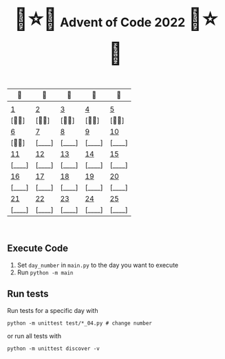 <div align="center">
    <h1>
    <span style="font-size: 50px">🎄⭐🌟</span>
    Advent of Code 2022
    <span style="font-size: 50px">🌟⭐🎄</span>
    </h1>
</div>

<br />

<div align="center">

| 🎄                                   | 🎄                                   | 🎄                                   | 🎄                                   | 🎄                                   |
| --                                   | --                                   | --                                   | --                                   | --                                   |
|                                      |                                      |                                      |                                      |                                      |
| [ 1 ](https://adventofcode.com/2022/day/1)   | [ 2 ](https://adventofcode.com/2022/day/2)   | [ 3 ](https://adventofcode.com/2022/day/3)   | [ 4 ](https://adventofcode.com/2022/day/4)   | [ 5 ](https://adventofcode.com/2022/day/5)   |
| [🌟🌟]            | [🌟🌟]             | [🌟🌟]             | [🌟🌟]             | [🌟🌟]             |
| [ 6 ](https://adventofcode.com/2022/day/6)   | [ 7 ](https://adventofcode.com/2022/day/7)   | [ 8 ](https://adventofcode.com/2022/day/8)   | [ 9 ](https://adventofcode.com/2022/day/9)   | [ 10 ](https://adventofcode.com/2022/day/10) |
| [🌟🌟]             | [____]             | [____]             | [____]             | [____]            |
| [ 11 ](https://adventofcode.com/2022/day/11) | [ 12 ](https://adventofcode.com/2022/day/12) | [ 13 ](https://adventofcode.com/2022/day/13) | [ 14 ](https://adventofcode.com/2022/day/14) | [ 15 ](https://adventofcode.com/2022/day/15) |
| [____]           | [____]            | [____]            | [____]            | [____]            |
| [ 16 ](https://adventofcode.com/2022/day/16) | [ 17 ](https://adventofcode.com/2022/day/17) | [ 18 ](https://adventofcode.com/2022/day/18) | [ 19 ](https://adventofcode.com/2022/day/19) | [ 20 ](https://adventofcode.com/2022/day/20) |
| [____]           | [____]            | [____]            | [____]            | [____]            |
| [ 21 ](adventofcode.com/2022/day/21) | [ 22 ](adventofcode.com/2022/day/22) | [ 23 ](adventofcode.com/2022/day/23) | [ 24 ](adventofcode.com/2022/day/24) | [ 25 ](adventofcode.com/2022/day/25) |
| [____]            | [____]            | [____]            | [____]            | [____]           |

</div>

<br />


## Execute Code

1. Set `day_number` in `main.py` to the day you want to execute
2. Run `python -m main`
   
## Run tests

Run tests for a specific day with

`python -m unittest test/*_04.py # change number` 

or run all tests with 

`python -m unittest discover -v`